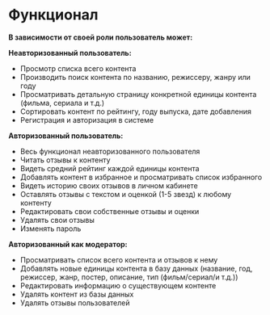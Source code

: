 # Функционал
**В зависимости от своей роли пользователь может:**

**Неавторизованный пользователь:**
* Просмотр списка всего контента
* Производить поиск контента по названию, режиссеру, жанру или году
* Просматривать детальную страницу конкретной единицы контента (фильма, сериала и т.д.)
* Сортировать контент по рейтингу, году выпуска, дате добавления
* Регистрация и авторизация в системе

**Авторизованный пользователь:**
* Весь функционал неавторизованного пользователя
* Читать отзывы к контенту
* Видеть средний рейтинг каждой единицы контента
* Добавлять контент в избранное и просматривать список избранного
* Видеть историю своих отзывов в личном кабинете
* Оставлять отзывы с текстом и оценкой (1-5 звезд) к любому контенту
* Редактировать свои собственные отзывы и оценки
* Удалять свои отзывы
* Изменять пароль

**Авторизованный как модератор:**
* Просматривать список всего контента и отзывов к нему
* Добавлять новые единицы контента в базу данных (название, год, режиссер, жанр, постер, описание, тип (фильм/сериал/и т.д.))
* Редактировать информацию о существующем контенте
* Удалять контент из базы данных
* Удалять отзывы пользователей
